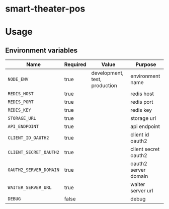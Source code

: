 # smart-theater-pos

# Usage

## Environment variables

| Name                                | Required | Value                         | Purpose                                 |
|-------------------------------------|----------|-------------------------------|-----------------------------------------|
| `NODE_ENV`                          | true     | development, test, production | environment name                        |
| `REDIS_HOST`                        | true     |                               | redis host                              |
| `REDIS_PORT`                        | true     |                               | redis port                              |
| `REDIS_KEY`                         | true     |                               | redis key                               |
| `STORAGE_URL`                       | true     |                               | storage url                             |
| `API_ENDPOINT`                      | true     |                               | api endpoint                            |
| `CLIENT_ID_OAUTH2`                  | true     |                               | client id oauth2                        |
| `CLIENT_SECRET_OAUTH2`              | true     |                               | client secret oauth2                    |
| `OAUTH2_SERVER_DOMAIN`              | true     |                               | oauth2 server domain                    |
| `WAITER_SERVER_URL`                 | true     |                               | waiter server url                       |
| `DEBUG`                             | false    |                               | debug                                   |